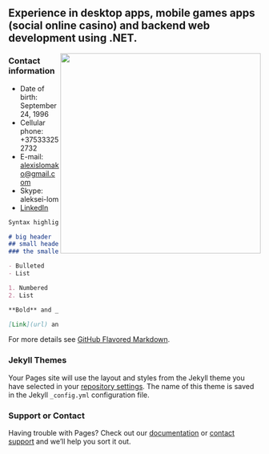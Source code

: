 ## Experience in desktop apps, mobile games apps (social online casino) and backend web development using .NET.

<img src="https://user-images.githubusercontent.com/14113859/63166133-27cca200-c036-11e9-8896-dc441bce7f27.jpg" align="right" width="400">

### Contact information

- Date of birth: September 24, 1996
- Cellular phone: +375333252732
- E-mail: alexislomako@gmail.com
- Skype: aleksei-lom
- [LinkedIn](https://www.linkedin.com/in/aliaksei-lamaka/)

```markdown
Syntax highlighted code block

# big header
## small header
### the smallest header

- Bulleted
- List

1. Numbered
2. List

**Bold** and _Italic_ and `Code` text

[Link](url) and ![Image](src)
```

For more details see [GitHub Flavored Markdown](https://guides.github.com/features/mastering-markdown/).

### Jekyll Themes

Your Pages site will use the layout and styles from the Jekyll theme you have selected in your [repository settings](https://github.com/alexislom/alexislom.github.io/settings). The name of this theme is saved in the Jekyll `_config.yml` configuration file.

### Support or Contact

Having trouble with Pages? Check out our [documentation](https://help.github.com/categories/github-pages-basics/) or [contact support](https://github.com/contact) and we’ll help you sort it out.
